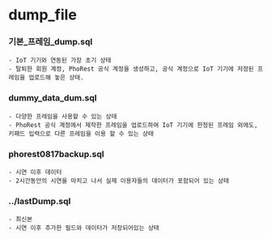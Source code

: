 # dump_file     
### 기본_프레임_dump.sql       
	- IoT 기기와 연동된 가장 초기 상태      
	- 탈퇴한 회원 계정, PhoRest 공식 계정을 생성하고, 공식 계정으로 IoT 기기에 저정된 프레임을 업로드해 놓은 상태.        
### dummy_data_dum.sql         
	- 다양한 프레임을 사용할 수 있는 상태       
	- PhoRest 공식 계정에서 제작한 프레임을 업로드하여 IoT 기기에 한정된 프레임 외에도, 키패드 입력으로 다른 프레임을 이용 할 수 있는 상태    
### phorest0817backup.sql    
	- 시연 이후 데이터      
	- 2시간동안의 시연을 마치고 나서 실제 이용자들의 데이터가 포함되어 있는 상태     
### ../lastDump.sql    
	- 최신본     
	- 시연 이후 추가한 필드와 데이터가 저장되어있는 상태     
